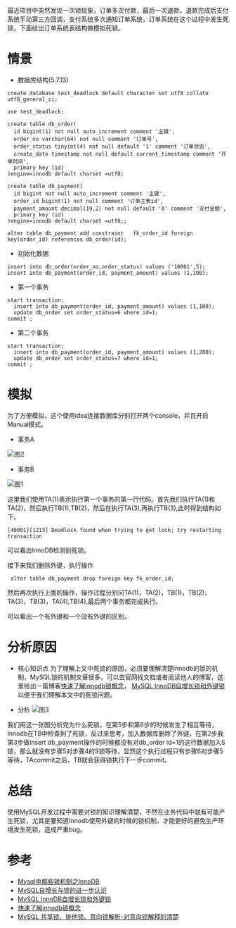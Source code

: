 最近项目中突然发现一次锁现象，订单多次付款，最后一次退款。退款完成后支付系统手动第三方回调，支付系统多次通知订单系统，订单系统在这个过程中发生死锁，下面给出订单系统表结构做模拟死锁。

# 情景
* 数据库结构(5.7.13)
````
create database test_deadlock default character set utf8 collate utf8_general_ci;

use test_deadlock;

create table db_order(
  id bigint(1) not null auto_increment comment '主键',
  order_no varchar(64) not null comment '订单号',
  order_status tinyint(4) not null default '1' comment '订单状态',
  create_date timestamp not null default current_timestamp comment '开单时间',
  primary key (id)
)engine=innodb default charset =utf8;

create table db_payment(
  id bigint not null auto_increment comment '主键',
  order_id bigint(1) not null comment '订单主表id',
  payment_amount decimal(19,2) not null default '0' comment '支付金额',
  primary key (id)
)engine=innodb default charset =utf8;;

alter table db_payment add constraint   fk_order_id foreign key(order_id) references db_order(id);
````

* 初始化数据
````
insert into db_order(order_no,order_status) values ('10001',5);
insert into db_payment(order_id, payment_amount) values (1,100);
````

* 第一个事务
````
start transaction;
  insert into db_payment(order_id, payment_amount) values (1,100);
  update db_order set order_status=6 where id=1;
commit ;
````

* 第二个事务
````
start transaction;
  insert into db_payment(order_id, payment_amount) values (1,200);
  update db_order set order_status=7 where id=1;
commit ;
````

# 模拟
 为了方便模拟，这个使用idea连接数据库分别打开两个console，并且开启Manual模式。

 * 事务A
  
  ![图2](https://raw.githubusercontent.com/moxingwang/collection/master/resources/image/死锁事务模拟2.png)

 * 事务B
  
  ![图1](https://raw.githubusercontent.com/moxingwang/collection/master/resources/image/死锁事务模拟.jpg)

  这里我们使用TA(1)表示执行第一个事务的第一行代码。首先我们执行TA(1)和TA(2)，然后执行TB(1),TB(2)，然后在执行TA(3),再执行TB(3),此时得到结构如下。

````
[40001][1213] Deadlock found when trying to get lock; try restarting transaction
````

 可以看出InnoDB检测到死锁。

 接下来我们删除外键，执行操作

````
 alter table db_payment drop foreign key fk_order_id;
````

 然后再次执行上面的操作，操作过程分别问TA(1)，TA(2)，TB(1)，TB(2)，TA(3)，TB(3)，TA(4),TB(4),最后两个事务都完成执行。

  可以看出一个有外键和一个没有外键的区别。

# 分析原因
* 核心知识点
 为了理解上文中死锁的原因，必须要理解清楚Innodb的锁的机制，MySQL锁的机制文章很多，可以去官网找文档或者阅读他人的博客，这里给出一篇博客[快速了解innodb锁概念](https://www.cnblogs.com/janehoo/p/5603983.html)， [MySQL InnoDB自增长锁和外键锁](http://www.ywnds.com/?p=9129)以便于我们理解本文中的死锁问题。

* 分析
![图3](https://raw.githubusercontent.com/moxingwang/collection/master/resources/image/MySQL_deadlock.jpg)

 我们用这一张图分析完为什么死锁，在第5步和第6步的时候发生了相互等待，Innodb在TB中检查到了死锁，反过来思考，加入数据库删除了外键，在第2步我第3步做insert db_payment操作的时候都没有对db_order id=1的这行数据加入S锁，那么就没有步骤5对步骤4的S锁等待，显然这个执行过程只有步骤6对步骤5等待，TAcommit之后，TB就会获得锁执行下一步commit。

# 总结
 
 使用MySQL开发过程中需要对锁的知识理解清楚，不然在业务代码中就有可能产生死锁，尤其是要知道Innodb使用外键的时候的锁机制，才能更好的避免生产环境发生死锁，造成严重bug。
 

# 参考
* [Mysql中那些锁机制之InnoDB](https://blog.csdn.net/zhanghongzheng3213/article/details/51721903)
* [MySQL自增长与锁的进一步认识](https://blog.csdn.net/poxiaonie/article/details/72899975)
* [MySQL InnoDB自增长锁和外键锁](http://www.ywnds.com/?p=9129)
* [快速了解innodb锁概念](https://www.cnblogs.com/janehoo/p/5603983.html)
* [MySQL 共享锁、排他锁、意向锁解析-对意向锁解释的清楚](http://blog.sina.com.cn/s/blog_a1e9c7910102vkg4.html)